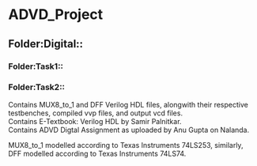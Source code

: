 # ADVD_Project

## Folder:Digital::

### Folder:Task1::


### Folder:Task2::

Contains MUX8_to_1 and DFF Verilog HDL files, alongwith their respective testbenches, compiled vvp files, and output vcd files.  
Contains E-Textbook: Verilog HDL by Samir Palnitkar.  
Contains ADVD Digtal Assignment as uploaded by Anu Gupta on Nalanda.  

MUX8_to_1 modelled according to Texas Instruments 74LS253, similarly, DFF modelled according to Texas Instruments 74LS74. 
